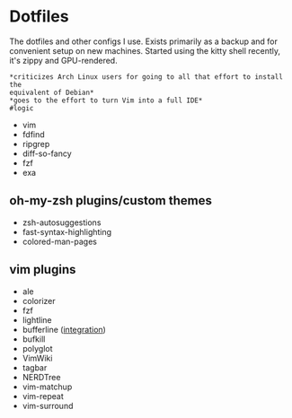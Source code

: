 # Dotfiles

The dotfiles and other configs I use. Exists primarily as a backup and for
convenient setup on new machines. Started using the kitty shell recently,
it's zippy and GPU-rendered.

```
*criticizes Arch Linux users for going to all that effort to install the
equivalent of Debian*
*goes to the effort to turn Vim into a full IDE*
#logic
```

* vim
* fdfind
* ripgrep
* diff-so-fancy
* fzf
* exa

## oh-my-zsh plugins/custom themes
* zsh-autosuggestions
* fast-syntax-highlighting
* colored-man-pages

## vim plugins
* ale
* colorizer
* fzf
* lightline
* bufferline ([integration](https://github.com/itchyny/lightline.vim/issues/36))
* bufkill
* polyglot
* VimWiki
* tagbar
* NERDTree
* vim-matchup
* vim-repeat
* vim-surround

